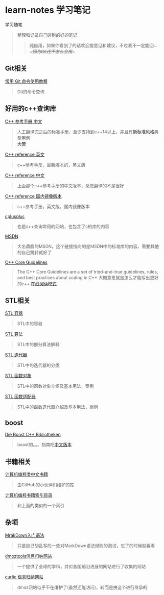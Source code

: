 learn-notes 学习笔记
===
学习随笔  
>整理和记录自己碰到的好的笔记  
>>纯自用，如果你看到了的话欢迎提意见和建议，不过我不一定能回...  *~~~因为Git还不怎么会用~~~*

Git相关
---
[常用 Git 命令使用教程](http://classfoo.com/ccby/article/cBVvbSu)
>Git的命令查询 

好用的c++查询库
---
[C++ 参考手册 中文](http://classfoo.com/ccby/article/acZKb "相当于翻译完之后的标准手册")
>人工翻译完之后的标准手册，至少支持到c++14以上，并且有**新标准风格**典型用例   
**大赞**

[C++ reference 英文](http://en.cppreference.com/w/ )
>c++参考手册，最新版本的，英文版

[C++ reference 中文](http://zh.cppreference.com/w/%E9%A6%96%E9%A1%B5 )
>上面那个c++参考手册的中文版本，感觉翻译的不是很好

[C++ reference 国内镜像版本](http://cpp.ra2diy.com/html_book_20170409/reference/en/cpp.html )
>c++参考手册，英文版，国内镜像版本

[cplusplus](http://www.cplusplus.com/)
>也是c++查询常用的网站，也包含了c的库的内容

[MSDN](https://msdn.microsoft.com/zh-cn/library/cscc687y.aspx)
>大名鼎鼎的MSDN，这个链接指向的是MSDN中的标准库的内容，需要其他的自己跳转就好了

[C++ Core Guidelines](https://github.com/isocpp/CppCoreGuidelines)
>The C++ Core Guidelines are a set of tried-and-true guidelines, rules, and best practices about coding in C++
>大概意思就是怎么才能写出更好的c++ [在线阅读模式](https://isocpp.github.io/CppCoreGuidelines/CppCoreGuidelines)

STL相关
---
[STL 容器](https://github.com/HaretDust/cpp-learn-notes/blob/master/STL/STL%20%E5%AE%B9%E5%99%A8.md "STL中的容器"  )  
>STL中的容器  

[STL 算法](https://github.com/HaretDust/cpp-learn-notes/blob/master/STL/STL%20%E7%AE%97%E6%B3%95.md "STL中的部分算法解释"  )  
>STL中的部分算法解释  

[STL 迭代器](https://github.com/HaretDust/cpp-learn-notes/blob/master/STL/STL%20%E8%BF%AD%E4%BB%A3%E5%99%A8.md "STL中的迭代器的分类" )  
>STL中的迭代器的分类  

[STL 函数对象](https://github.com/HaretDust/learn-notes/blob/master/STL/STL%20%E5%87%BD%E6%95%B0%E5%AF%B9%E8%B1%A1.md "STL中的函数对象")
>STL中的函数对象介绍及基本用法，案例  

[STL 函数适配器](https://github.com/HaretDust/learn-notes/blob/master/STL/STL%20%E5%87%BD%E6%95%B0%E9%80%82%E9%85%8D%E5%99%A8.md "STL中的函数迭代器")
>STL中的函数迭代器介绍及基本用法，案例  

boost
---
[Die Boost C++ Bibliotheken](https://dieboostcppbibliotheken.de/)
>boost的。。。指南吧[中文版本](http://zh.highscore.de/cpp/boost/)

书籍相关
---
[计算机编程类中文书籍](https://github.com/justjavac/free-programming-books-zh_CN)
>由GitHub的小伙伴们维护的库

[计算机编程书籍索引目录](https://github.com/EbookFoundation/free-programming-books/blob/master/free-programming-books-zh.md#c-1)
>和上面的类似的一个索引



杂项
---

[MrakDown入门语法](https://github.com/HaretDust/learn-notes/blob/master/MarkDown/MarkDown%20%E5%AD%A6%E4%B9%A0.md "MarkDown的基本语法")  
>只是自己胡乱写的一些对MarkDown语法规则的测试，忘了的时候就看看

[dmoztools信息归纳网站](http://dmoztools.net/ )
>一个提供了全球的学科，并对各国前沿进展的网站进行了收集的网站

[curlie 信息归纳网站](http://curlie.org/top/index.html)
>dmoz网站似乎不在维护了(虽然还能访问)，转而是由这个进行继承的

